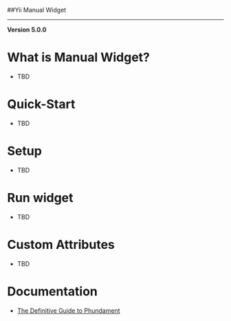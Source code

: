 ##Yii Manual Widget

---

**Version 5.0.0**


What is Manual Widget?
=============

* TBD

Quick-Start
=============

* TBD

Setup
=============

* TBD

Run widget
=============

* TBD


Custom Attributes
=============

* TBD

Documentation
=============

 * [The Definitive Guide to Phundament](https://github.com/phundament/app/wiki)
